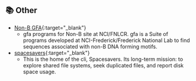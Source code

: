 ## 📚 Other

* [Non-B GFA](https://github.com/abcsFrederick/non-B_gfa){:target="_blank"}
    - gfa programs for Non-B site at NCI/FNLCR. gfa is a Suite of programs developed at NCI-Frederick/Frederick National Lab to find sequences associated with non-B DNA forming motifs.
* [spacesavers](https://github.com/CCBR/spacesavers){:target="_blank"}
    - This is the home of the cli, Spacesavers. Its long-term mission: to explore shared file systems, seek duplicated files, and report disk space usage.